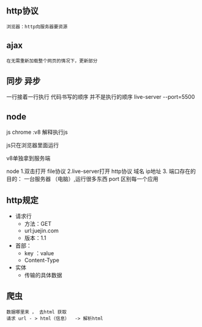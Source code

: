## http协议
    浏览器：http向服务器要资源
    
## ajax 
    在无需重新加载整个网页的情况下，更新部分 
## 同步  异步
一行接着一行执行
代码书写的顺序 并不是执行的顺序
live-server --port=5500
## node
js chrome :v8 解释执行js

js只在浏览器里面运行

v8单独拿到服务端

node 
1.双击打开 
    file协议
2.live-server打开
    http协议 
    域名 ip地址
3.
    端口存在的目的：
    一台服务器 （电脑）,运行很多东西
    port 区别每一个应用

## http规定
- 请求行
    - 方法：GET 
    - url:juejin.com
    - 版本：1.1
- 首部：
    - key ：value
    - Content-Type
- 实体 
    - 传输的具体数据


## 爬虫
    数据哪里来 ， 去html 获取
    请求 url - > html（信息）  -> 解析html
